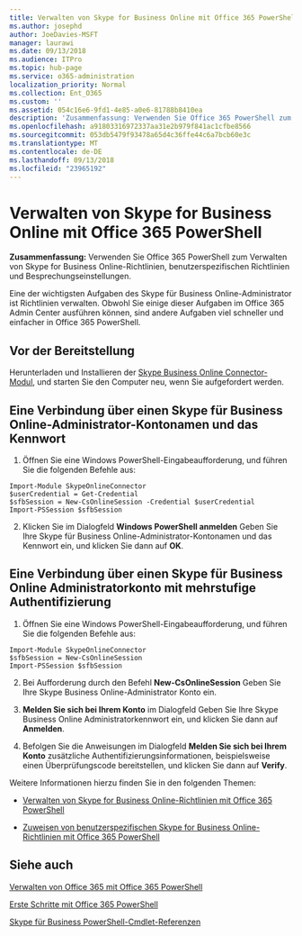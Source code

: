 ```yaml
---
title: Verwalten von Skype for Business Online mit Office 365 PowerShell
ms.author: josephd
author: JoeDavies-MSFT
manager: laurawi
ms.date: 09/13/2018
ms.audience: ITPro
ms.topic: hub-page
ms.service: o365-administration
localization_priority: Normal
ms.collection: Ent_O365
ms.custom: ''
ms.assetid: 054c16e6-9fd1-4e85-a0e6-81788b8410ea
description: 'Zusammenfassung: Verwenden Sie Office 365 PowerShell zum Verwalten von Skype for Business Online-Richtlinien, benutzerspezifischen Richtlinien und Besprechungseinstellungen.'
ms.openlocfilehash: a91803316972337aa31e2b979f841ac1cfbe8566
ms.sourcegitcommit: 053db5479f93478a65d4c36ffe44c6a7bcb60e3c
ms.translationtype: MT
ms.contentlocale: de-DE
ms.lasthandoff: 09/13/2018
ms.locfileid: "23965192"
---
```

# <a name="manage-skype-for-business-online-with-office-365-powershell"></a>Verwalten von Skype for Business Online mit Office 365 PowerShell

 **Zusammenfassung:** Verwenden Sie Office 365 PowerShell zum Verwalten von Skype for Business Online-Richtlinien, benutzerspezifischen Richtlinien und Besprechungseinstellungen.
  
Eine der wichtigsten Aufgaben des Skype für Business Online-Administrator ist Richtlinien verwalten. Obwohl Sie einige dieser Aufgaben im Office 365 Admin Center ausführen können, sind andere Aufgaben viel schneller und einfacher in Office 365 PowerShell. 

## <a name="before-you-start"></a>Vor der Bereitstellung

Herunterladen und Installieren der [Skype Business Online Connector-Modul](https://www.microsoft.com/en-us/download/details.aspx?id=39366), und starten Sie den Computer neu, wenn Sie aufgefordert werden.


## <a name="connect-using-a-skype-for-business-online-administrator-account-name-and-password"></a>Eine Verbindung über einen Skype für Business Online-Administrator-Kontonamen und das Kennwort

1. Öffnen Sie eine Windows PowerShell-Eingabeaufforderung, und führen Sie die folgenden Befehle aus: 
    
  ```
  Import-Module SkypeOnlineConnector
  $userCredential = Get-Credential
  $sfbSession = New-CsOnlineSession -Credential $userCredential
  Import-PSSession $sfbSession
  ```

2. Klicken Sie im Dialogfeld **Windows PowerShell anmelden** Geben Sie Ihre Skype für Business Online-Administrator-Kontonamen und das Kennwort ein, und klicken Sie dann auf **OK**.


## <a name="connect-using-a-skype-for-business-online-administrator-account-with-multifactor-authentication"></a>Eine Verbindung über einen Skype für Business Online Administratorkonto mit mehrstufige Authentifizierung

1. Öffnen Sie eine Windows PowerShell-Eingabeaufforderung, und führen Sie die folgenden Befehle aus:

  ```
  Import-Module SkypeOnlineConnector
  $sfbSession = New-CsOnlineSession
  Import-PSSession $sfbSession
  ```

2. Bei Aufforderung durch den Befehl **New-CsOnlineSession** Geben Sie Ihre Skype Business Online-Administrator Konto ein.

3. **Melden Sie sich bei Ihrem Konto** im Dialogfeld Geben Sie Ihre Skype Business Online Administratorkennwort ein, und klicken Sie dann auf **Anmelden**.

4. Befolgen Sie die Anweisungen im Dialogfeld **Melden Sie sich bei Ihrem Konto** zusätzliche Authentifizierungsinformationen, beispielsweise einen Überprüfungscode bereitstellen, und klicken Sie dann auf **Verify**.

Weitere Informationen hierzu finden Sie in den folgenden Themen:
  
- [Verwalten von Skype for Business Online-Richtlinien mit Office 365 PowerShell](manage-skype-for-business-online-policies-with-office-365-powershell.md)
    
- [Zuweisen von benutzerspezifischen Skype for Business Online-Richtlinien mit Office 365 PowerShell](assign-per-user-skype-for-business-online-policies-with-office-365-powershell.md)
    
## <a name="see-also"></a>Siehe auch

[Verwalten von Office 365 mit Office 365 PowerShell](manage-office-365-with-office-365-powershell.md)
  
[Erste Schritte mit Office 365 PowerShell](getting-started-with-office-365-powershell.md)

[Skype für Business PowerShell-Cmdlet-Referenzen](https://docs.microsoft.com/powershell/module/skype/?view=skype-ps)

